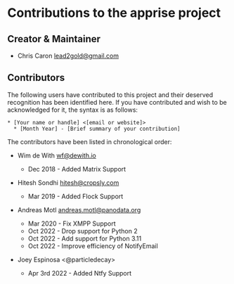 # Contributions to the apprise project

## Creator & Maintainer

* Chris Caron <lead2gold@gmail.com>

## Contributors

The following users have contributed to this project and their deserved
recognition has been identified here.  If you have contributed and wish
to be acknowledged for it, the syntax is as follows:

```
* [Your name or handle] <[email or website]>
  * [Month Year] - [Brief summary of your contribution]
```

The contributors have been listed in chronological order:
* Wim de With <wf@dewith.io>
  * Dec 2018 - Added Matrix Support

* Hitesh Sondhi <hitesh@cropsly.com>
  * Mar 2019 - Added Flock Support

* Andreas Motl <andreas.motl@panodata.org>
  * Mar 2020 - Fix XMPP Support
  * Oct 2022 - Drop support for Python 2
  * Oct 2022 - Add support for Python 3.11
  * Oct 2022 - Improve efficiency of NotifyEmail

* Joey Espinosa <@particledecay>
  * Apr 3rd 2022 - Added Ntfy Support
